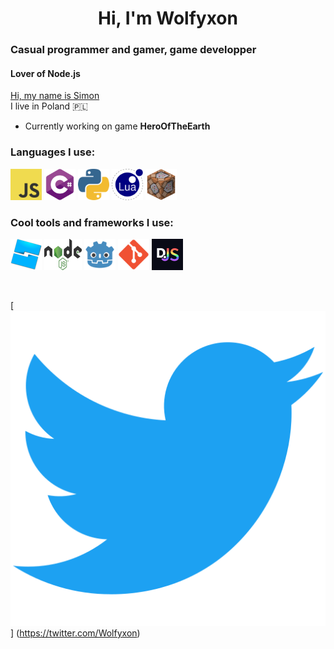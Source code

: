 <h1 align="center"><b>Hi, I'm Wolfyxon</b></h1>
<h3>Casual programmer and gamer, game developper</h3>
<h4>Lover of Node.js</h4>
<p>
   <u>Hi, my name is Simon</u> <br>
   I live in Poland 🇵🇱 <br>

 - Currently working on game <b>HeroOfTheEarth</b>

   
</p>

<div>
<h3>Languages I use:</h3>
<p >
    <img src="https://raw.githubusercontent.com/Wolfyxon/Wolfyxon/main/img/icons/js.png" width="50px" height="50px">
    <img src="https://raw.githubusercontent.com/Wolfyxon/Wolfyxon/main/img/icons/cs.png" width="50px" height="50px">
    <img src="https://raw.githubusercontent.com/Wolfyxon/Wolfyxon/main/img/icons/py.png" width="50px" height="50px">
    <img src="https://raw.githubusercontent.com/Wolfyxon/Wolfyxon/main/img/icons/lua.png" width="50px" height="50px">
    <img src="https://raw.githubusercontent.com/Wolfyxon/Wolfyxon/main/img/icons/mc_command.png" width="50px" height="50px">
   
 </p>
 <h3>Cool tools and frameworks I use:</h3>
 <p>
 <img src="https://raw.githubusercontent.com/Wolfyxon/Wolfyxon/main/img/icons/rbx_studio.png" width="50px" height="50px">
 <img src="https://raw.githubusercontent.com/Wolfyxon/Wolfyxon/main/img/icons/node.png" width="60px" height="50px">
 <img src="https://raw.githubusercontent.com/Wolfyxon/Wolfyxon/main/img/icons/godot.png" width="50px" height="50px">
 <img src="https://raw.githubusercontent.com/Wolfyxon/Wolfyxon/main/img/icons/git.png" width="50px" height="50px">
 <img src="https://raw.githubusercontent.com/Wolfyxon/Wolfyxon/main/img/icons/discordjs.png" width="50px" height="50px">

 </p>
 </div>
 <br>


[![Twitter](https://raw.githubusercontent.com/Wolfyxon/Wolfyxon/main/img/icons/twitter.svg)] (https://twitter.com/Wolfyxon)

